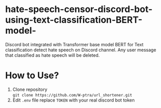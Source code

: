 # hate-speech-censor-discord-bot-using-text-classification-BERT-model-
Discord bot integrated with Transformer base model BERT for Text classification detect hate speech on Discord channel. Any user message that classified as hate speech will be deleted.
# How to Use?
1. Clone repository  
``git clone https://github.com/W-ptra/url_shortener.git``  
2. Edit ``.env`` file replace ``TOKEN`` with your real discord bot token  